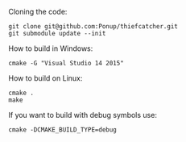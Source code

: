 
Cloning the code:
```
git clone git@github.com:Ponup/thiefcatcher.git
git submodule update --init
```

How to build in Windows:

```
cmake -G "Visual Studio 14 2015"
```

How to build on Linux:

```
cmake .
make
```

If you want to build with debug symbols use:
```
cmake -DCMAKE_BUILD_TYPE=debug
```

